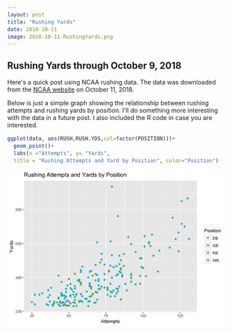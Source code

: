 ```yaml
---
layout: post
title: "Rushing Yards"
date: 2018-10-11
image: 2018-10-11-RushingYards.png
---
```


## Rushing Yards through October 9, 2018

Here's a quick post using NCAA rushing data. The data was downloaded from the [NCAA website](https://www.ncaa.com/stats/football/fbs/current/individual/469) on October 11, 2018.

Below is just a simple graph showing the relationship between rushing attempts and rushing yards by position. I'll do something more interesting with the data in a future post. I also included the R code in case you are interested.

``` r
ggplot(data, aes(RUSH,RUSH.YDS,col=factor(POSITION)))+
  geom_point()+
  labs(x ="Attempts", y= "Yards", 
  title = "Rushing Attempts and Yard by Position", color="Position")
```

![](/images/2018-10-11-RushingYards.png)<!-- -->
